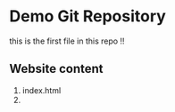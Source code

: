 # Demo Git Repository

this is the first file in this repo !!

## Website content

1. index.html 
2. 